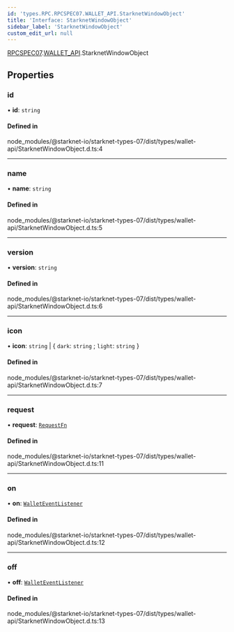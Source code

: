 ```yaml
---
id: 'types.RPC.RPCSPEC07.WALLET_API.StarknetWindowObject'
title: 'Interface: StarknetWindowObject'
sidebar_label: 'StarknetWindowObject'
custom_edit_url: null
---
```


[RPCSPEC07](../namespaces/types.RPC.RPCSPEC07.md).[WALLET_API](../namespaces/types.RPC.RPCSPEC07.WALLET_API.md).StarknetWindowObject

## Properties

### id

• **id**: `string`

#### Defined in

node_modules/@starknet-io/starknet-types-07/dist/types/wallet-api/StarknetWindowObject.d.ts:4

---

### name

• **name**: `string`

#### Defined in

node_modules/@starknet-io/starknet-types-07/dist/types/wallet-api/StarknetWindowObject.d.ts:5

---

### version

• **version**: `string`

#### Defined in

node_modules/@starknet-io/starknet-types-07/dist/types/wallet-api/StarknetWindowObject.d.ts:6

---

### icon

• **icon**: `string` \| \{ `dark`: `string` ; `light`: `string` }

#### Defined in

node_modules/@starknet-io/starknet-types-07/dist/types/wallet-api/StarknetWindowObject.d.ts:7

---

### request

• **request**: [`RequestFn`](../namespaces/types.RPC.RPCSPEC07.WALLET_API.md#requestfn)

#### Defined in

node_modules/@starknet-io/starknet-types-07/dist/types/wallet-api/StarknetWindowObject.d.ts:11

---

### on

• **on**: [`WalletEventListener`](../namespaces/types.RPC.RPCSPEC07.WALLET_API.md#walleteventlistener)

#### Defined in

node_modules/@starknet-io/starknet-types-07/dist/types/wallet-api/StarknetWindowObject.d.ts:12

---

### off

• **off**: [`WalletEventListener`](../namespaces/types.RPC.RPCSPEC07.WALLET_API.md#walleteventlistener)

#### Defined in

node_modules/@starknet-io/starknet-types-07/dist/types/wallet-api/StarknetWindowObject.d.ts:13
